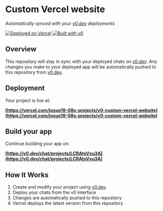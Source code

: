 # Custom Vercel website

*Automatically synced with your [v0.dev](https://v0.dev) deployments*

[![Deployed on Vercel](https://img.shields.io/badge/Deployed%20on-Vercel-black?style=for-the-badge&logo=vercel)](https://vercel.com/josue19-08s-projects/v0-custom-vercel-website)
[![Built with v0](https://img.shields.io/badge/Built%20with-v0.dev-black?style=for-the-badge)](https://v0.dev/chat/projects/LCRAtsVxu3A)

## Overview

This repository will stay in sync with your deployed chats on [v0.dev](https://v0.dev).
Any changes you make to your deployed app will be automatically pushed to this repository from [v0.dev](https://v0.dev).

## Deployment

Your project is live at:

**[https://vercel.com/josue19-08s-projects/v0-custom-vercel-website](https://vercel.com/josue19-08s-projects/v0-custom-vercel-website)**

## Build your app

Continue building your app on:

**[https://v0.dev/chat/projects/LCRAtsVxu3A](https://v0.dev/chat/projects/LCRAtsVxu3A)**

## How It Works

1. Create and modify your project using [v0.dev](https://v0.dev)
2. Deploy your chats from the v0 interface
3. Changes are automatically pushed to this repository
4. Vercel deploys the latest version from this repository